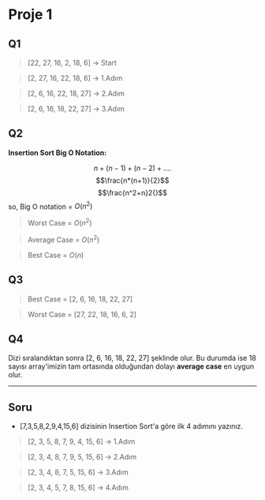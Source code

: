 # Proje 1

## Q1

> [22, 27, 16, 2, 18, 6] -> Start

> [2, 27, 16, 22, 18, 6] -> 1.Adım

> [2, 6, 16, 22, 18, 27] -> 2.Adım

> [2, 6, 16, 18, 22, 27] -> 3.Adım

## Q2

**Insertion Sort Big O Notation:**

$$n + (n-1) + (n-2) + ....$$
$$\frac{n*(n+1)}{2}$$
$$\frac{n^2+n}2{}$$
so, Big O notation = $O(n^2)$

> Worst Case = $O(n^2)$

> Average Case = $O(n^2)$

> Best Case = $O(n)$

## Q3

> Best Case = [2, 6, 16, 18, 22, 27]

> Worst Case = [27, 22, 18, 16, 6, 2]

## Q4

Dizi sıralandıktan sonra [2, 6, 16, 18, 22, 27] şeklinde olur. Bu durumda ise 18 sayısı array'imizin tam ortasında olduğundan dolayı **average case** en uygun olur.

---

## Soru

- [7,3,5,8,2,9,4,15,6] dizisinin Insertion Sort'a göre ilk 4 adımını yazınız.

> [2, 3, 5, 8, 7, 9, 4, 15, 6] -> 1.Adım

> [2, 3, 4, 8, 7, 9, 5, 15, 6] -> 2.Adım

> [2, 3, 4, 8, 7, 5, 15, 6] -> 3.Adım

> [2, 3, 4, 5, 7, 8, 15, 6] -> 4.Adım
